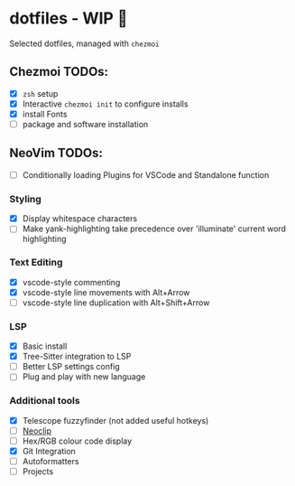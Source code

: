 # dotfiles - WIP :construction:

Selected dotfiles, managed with `chezmoi`

## Chezmoi TODOs:

- [x] `zsh` setup
- [x] Interactive `chezmoi init` to configure installs
- [x] install Fonts
- [ ] package and software installation

## NeoVim TODOs:

- [ ] Conditionally loading Plugins for VSCode and Standalone function

### Styling
- [x] Display whitespace characters
- [ ] Make yank-highlighting take precedence over 'illuminate' current word highlighting

### Text Editing
- [x] vscode-style commenting
- [x] vscode-style line movements with Alt+Arrow
- [ ] vscode-style line duplication with Alt+Shift+Arrow

### LSP
- [x] Basic install
- [x] Tree-Sitter integration to LSP
- [ ] Better LSP settings config
- [ ] Plug and play with new language

### Additional tools
- [x] Telescope fuzzyfinder (not added useful hotkeys)
- [ ] [Neoclip](https://github.com/AckslD/nvim-neoclip.lua)
- [ ] Hex/RGB colour code display
- [x] Git Integration
- [ ] Autoformatters
- [ ] Projects

